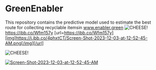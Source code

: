 # GreenEnabler
This repository contains the predictive model used to estimate the best route for collecting recyclable itemsin www.enabler.green
![CHEESE!](https://iili.io/stwcml.png)
https://ibb.co/Wfm157y
[url=https://ibb.co/Wfm157y][img]https://i.ibb.co/4phxtCT/Screen-Shot-2023-12-03-at-12-52-45-AM.png[/img][/url]


![CHEESE!]([https://iili.io/stwcml.png](https://ibb.co/Wfm157y][img]https://i.ibb.co/4phxtCT/Screen-Shot-2023-12-03-at-12-52-45-AM.png)https://ibb.co/Wfm157y][img]https://i.ibb.co/4phxtCT/Screen-Shot-2023-12-03-at-12-52-45-AM.png)


<a href="https://ibb.co/Wfm157y"><img src="https://i.ibb.co/4phxtCT/Screen-Shot-2023-12-03-at-12-52-45-AM.png" alt="Screen-Shot-2023-12-03-at-12-52-45-AM" border="0"></a>
